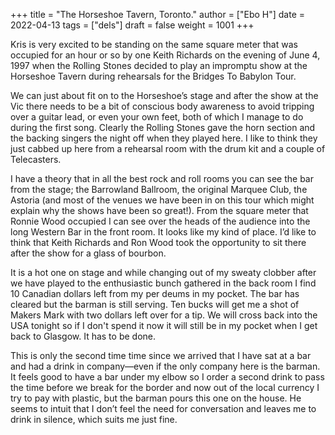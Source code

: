 +++
title = "The Horseshoe Tavern, Toronto."
author = ["Ebo H"]
date = 2022-04-13
tags = ["dels"]
draft = false
weight = 1001
+++

Kris is very excited to be standing on the same square meter that was occupied for an hour or so by one Keith Richards on the evening of June 4, 1997 when the Rolling Stones decided to play an impromptu show at the Horseshoe Tavern during rehearsals for the Bridges To Babylon Tour.

We can just about fit on to the Horseshoe’s stage and after the show at the Vic there needs to be a bit of conscious body awareness to avoid tripping over a guitar lead, or even your own feet, both of which I manage to do during the first song. Clearly the Rolling Stones gave the horn section and the backing singers the night off when they played here. I like to think they just cabbed up here from a rehearsal room with the drum kit and a couple of Telecasters.

I have a theory that in all the best rock and roll rooms you can see the bar from the stage; the Barrowland Ballroom, the original Marquee Club, the Astoria (and most of the venues we have been in on this tour which might explain why the shows have been so great!). From the square meter that Ronnie Wood occupied I can see over the heads of the audience into the long Western Bar in the front room. It looks like my kind of place. I’d like to think that Keith Richards and Ron Wood took the opportunity to sit there after the show for a glass of bourbon.

It is a hot one on stage and while changing out of my sweaty clobber after we have played to the enthusiastic bunch gathered in the back room I find 10 Canadian dollars left from my per deums in my pocket. The bar has cleared but the barman is still serving. Ten bucks will get me a shot of Makers Mark with two dollars left over for a tip. We will cross back into the USA tonight so if I don't spend it now it will still be in my pocket when I get back to Glasgow. It has to be done.

This is only the second time time since we arrived  that I have sat at a bar and had a drink in company—even if the only company here is the barman. It feels good to have a bar under my elbow so I order a second drink to pass the time before we break for the border and now out of the local currency I try to pay with plastic, but the barman pours this one on the house. He seems to intuit that I don’t feel the need for conversation and leaves me to drink in silence, which suits me just fine.
